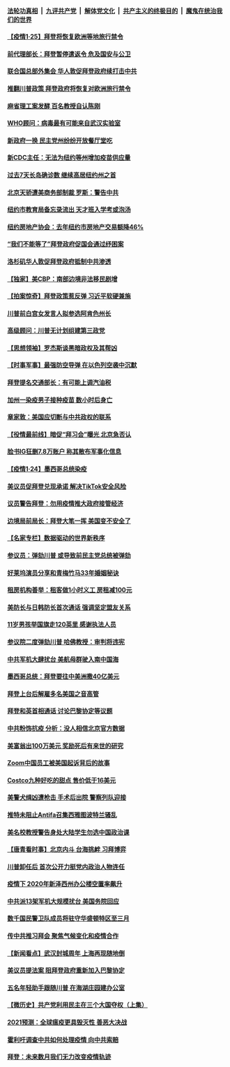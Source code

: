 ####  [法轮功真相](../../../../basic/blob/master/README.md?t=01251831) &nbsp;|&nbsp; [九评共产党](../../../../9ping.md/blob/master/README.md?t=01251831) &nbsp;|&nbsp; [解体党文化](../../../../jtdwh.md/blob/master/README.md?t=01251831)  &nbsp;|&nbsp; [共产主义的终极目的](../../../../gczydzjmd.md/blob/master/README.md?t=01251831) &nbsp;|&nbsp; [魔鬼在统治我们的世界](../../../../mgztzwmdsj.md/blob/master/README.md?t=01251831) 

#### [【疫情1·25】拜登将恢复欧洲等地旅行禁令](../pages/nsc412/n12710495.md?t=01251831) 

#### [前代理部长：拜登暂停遣返令 危及国安与公卫](../pages/nsc412/n12710439.md?t=01251831) 

#### [联合国总部外集会 华人敦促拜登政府续打击中共](../pages/nsc412/n12710014.md?t=01251831) 

#### [推翻川普政策 拜登政府将恢复对欧洲旅行禁令](../pages/nsc412/n12710072.md?t=01251831) 

#### [麻省理工案发酵 百名教授自认陈刚](../pages/nsc412/n12709792.md?t=01251831) 

#### [WHO顾问：病毒最有可能来自武汉实验室](../pages/nsc412/n12709796.md?t=01251831) 

#### [新政府一换 民主党州纷纷开放餐厅堂吃](../pages/nsc412/n12709799.md?t=01251831) 

#### [新CDC主任：无法为纽约等州增加疫苗供应量](../pages/nsc412/n12709857.md?t=01251831) 

#### [过去7天长岛确诊数  继续高居纽约州之首](../pages/nsc412/n12709860.md?t=01251831) 

#### [北京天骄遭美商务部制裁 罗斯：警告中共](../pages/nsc412/n12709976.md?t=01251831) 

#### [纽约市教育局备忘录流出 天才班入学考或泡汤](../pages/nsc412/n12710000.md?t=01251831) 

#### [纽约房地产协会：去年纽约市房地产交易额降46%](../pages/nsc412/n12709965.md?t=01251831) 

#### [“我们不能等了”拜登政府促国会通过纾困案](../pages/nsc412/n12709974.md?t=01251831) 

#### [洛杉矶华人敦促拜登政府抵制中共渗透](../pages/nsc412/n12709627.md?t=01251831) 

#### [【独家】美CBP：南部边境非法移民剧增](../pages/nsc412/n12709718.md?t=01251831) 

#### [【拍案惊奇】拜登政策惹反弹 习近平软硬兼施](../pages/nsc412/n12709435.md?t=01251831) 

#### [川普前白宫女发言人拟参选阿肯色州长](../pages/nsc412/n12709694.md?t=01251831) 

#### [高级顾问：川普无计划组建第三政党](../pages/nsc412/n12709598.md?t=01251831) 

#### [【思想领袖】罗杰斯谈黑暗政权及其帮凶](../pages/nsc412/n12707815.md?t=01251831) 

#### [【时事军事】最强防空导弹 在以色列空袭中沉默](../pages/nsc412/n12706290.md?t=01251831) 

#### [拜登提名交通部长：有可能上调汽油税](../pages/nsc412/n12709301.md?t=01251831) 

#### [加州一染疫男子接种疫苗 数小时后身亡](../pages/nsc412/n12709400.md?t=01251831) 

#### [章家敦：美国应切断与中共政权的联系](../pages/nsc412/n12704343.md?t=01251831) 

#### [【役情最前线】暗促“拜习会”曝光 北京急否认](../pages/nsc412/n12709187.md?t=01251831) 

#### [脸书IG狂删7.8万账户 称其散布军事化信息](../pages/nsc412/n12709177.md?t=01251831) 

#### [【疫情1·24】墨西哥总统染疫](../pages/nsc412/n12708527.md?t=01251831) 

#### [美议员促拜登兑现承诺 解决TikTok安全风险](../pages/nsc412/n12709271.md?t=01251831) 

#### [议员警告拜登：勿用疫情推大政府接管经济](../pages/nsc412/n12709170.md?t=01251831) 

#### [边境局前局长：拜登大笔一挥 美国变不安全了](../pages/nsc412/n12709108.md?t=01251831) 

#### [【名家专栏】数据驱动的世界新秩序](../pages/nsc412/n12708766.md?t=01251831) 

#### [参议员：弹劾川普 或导致前民主党总统被弹劾](../pages/nsc412/n12709009.md?t=01251831) 

#### [好莱坞演员分享和青梅竹马33年婚姻秘诀](../pages/nsc412/n12708753.md?t=01251831) 

#### [租房机构善举：租客做1小时义工 房租减100元](../pages/nsc412/n12708728.md?t=01251831) 

#### [美防长与日韩防长首次通话 强调坚定盟友关系](../pages/nsc412/n12709033.md?t=01251831) 

#### [11岁男孩举国旗走120英里 感谢执法人员](../pages/nsc412/n12708752.md?t=01251831) 

#### [参议院二度弹劾川普 哈佛教授：审判将违宪](../pages/nsc412/n12708908.md?t=01251831) 

#### [中共军机大肆扰台 美航母群驶入南中国海](../pages/nsc412/n12708984.md?t=01251831) 

#### [墨西哥总统：拜登要往中美洲撒40亿美元](../pages/nsc412/n12708919.md?t=01251831) 

#### [拜登上台后解雇多名美国之音高管](../pages/nsc412/n12708809.md?t=01251831) 

#### [拜登和英首相通话 讨论巴黎协定等议题](../pages/nsc412/n12708767.md?t=01251831) 

#### [中共粉饰抗疫 分析：没人相信北京官方数据](../pages/nsc412/n12701692.md?t=01251831) 

#### [美富翁出100万美元 奖励死后有来世的研究](../pages/nsc412/n12708472.md?t=01251831) 

#### [Zoom中国员工被美国起诉背后的故事](../pages/nsc412/n12699313.md?t=01251831) 

#### [Costco九种好吃的甜点 售价低于16美元](../pages/nsc412/n12698437.md?t=01251831) 

#### [美警犬缉凶遭枪击 手术后出院 警察列队迎接](../pages/nsc412/n12708303.md?t=01251831) 

#### [推特未阻止Antifa召集西雅图波特兰骚乱](../pages/nsc412/n12708167.md?t=01251831) 

#### [美名校教授警告身处大陆学生勿选中国政治课](../pages/nsc412/n12701693.md?t=01251831) 

#### [【唐青看时事】北京内斗 台海挑衅 习拜博弈](../pages/nsc412/n12708316.md?t=01251831) 

#### [川普卸任后 首次公开力挺党内政治人物连任](../pages/nsc412/n12708294.md?t=01251831) 

#### [疫情下 2020年新泽西州办公楼空置率飙升](../pages/nsc412/n12706712.md?t=01251831) 

#### [中共派13架军机大规模扰台 美国务院回应](../pages/nsc412/n12708220.md?t=01251831) 

#### [数千国民警卫队成员将驻守华盛顿特区至三月](../pages/nsc412/n12708083.md?t=01251831) 

#### [传中共推习拜会 聚焦气候变化和疫情合作](../pages/nsc412/n12707992.md?t=01251831) 

#### [【新闻看点】武汉封城周年 上海再现随地倒](../pages/nsc412/n12708082.md?t=01251831) 

#### [美议员提法案 阻拜登政府重新加入巴黎协定](../pages/nsc412/n12708026.md?t=01251831) 

#### [五名年轻助手跟随川普 在海湖庄园建办公室](../pages/nsc412/n12707793.md?t=01251831) 

#### [【微历史】共产党利用民主在三个大国夺权（上集）](../pages/nsc412/n12707756.md?t=01251831) 

#### [2021预测：全球瘟疫更具毁灭性 善恶大决战](../pages/nsc412/n12706868.md?t=01251831) 

#### [霍利吁调查中共如何处理疫情 向中共索赔](../pages/nsc412/n12707880.md?t=01251831) 

#### [拜登：未来数月我们无力改变疫情轨迹](../pages/nsc412/n12707713.md?t=01251831) 

